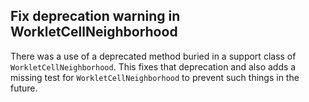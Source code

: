 ## Fix deprecation warning in WorkletCellNeighborhood

There was a use of a deprecated method buried in a support class of
`WorkletCellNeighborhood`. This fixes that deprecation and also adds a
missing test for `WorkletCellNeighborhood` to prevent such things in the
future.
